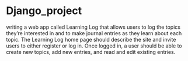 # Django_project

writing a web app called Learning Log that allows users to
log the topics they’re interested in and to make journal entries
as they learn about each topic. The Learning Log home page
should describe the site and invite users to either register or log
in. Once logged in, a user should be able to create new topics,
add new entries, and read and edit existing entries.
